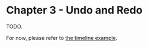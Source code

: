 # Chapter 3 - Undo and Redo

TODO.


For now, please refer to <a href="https://github.com/actions-library/actions/blob/master/examples/simple.rs" target="_blank">the timeline example</a>.